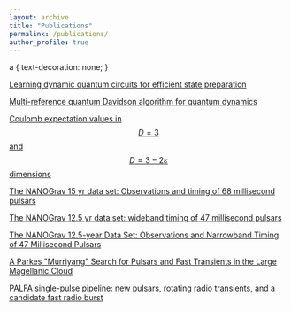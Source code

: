 ```yaml
---
layout: archive
title: "Publications"
permalink: /publications/
author_profile: true
---
```


a {
  text-decoration: none;
}


[Learning dynamic quantum circuits for efficient state preparation](arxiv.org)

[Multi-reference quantum Davidson algorithm for quantum dynamics](https://arxiv.org/abs/2406.08675)

[Coulomb expectation values in $$D=3$$ and $$D=3−2\varepsilon$$ dimensions](https://journals.aps.org/pra/abstract/10.1103/PhysRevA.101.042511)

[The NANOGrav 15 yr data set: Observations and timing of 68 millisecond pulsars](https://iopscience.iop.org/article/10.3847/2041-8213/acda9a/meta)

[The NANOGrav 12.5 yr data set: wideband timing of 47 millisecond pulsars](https://iopscience.iop.org/article/10.3847/1538-4365/abc6a1/meta)

[The NANOGrav 12.5-year Data Set: Observations and Narrowband Timing of 47 Millisecond Pulsars](https://iopscience.iop.org/article/10.3847/1538-4365/abc6a0)

[A Parkes "Murriyang" Search for Pulsars and Fast Transients in the Large Magellanic Cloud](https://iopscience.iop.org/article/10.3847/1538-4357/ac5802)

[PALFA single-pulse pipeline: new pulsars, rotating radio transients, and a candidate fast radio burst](https://iopscience.iop.org/article/10.3847/1538-4357/aaee65/meta)
